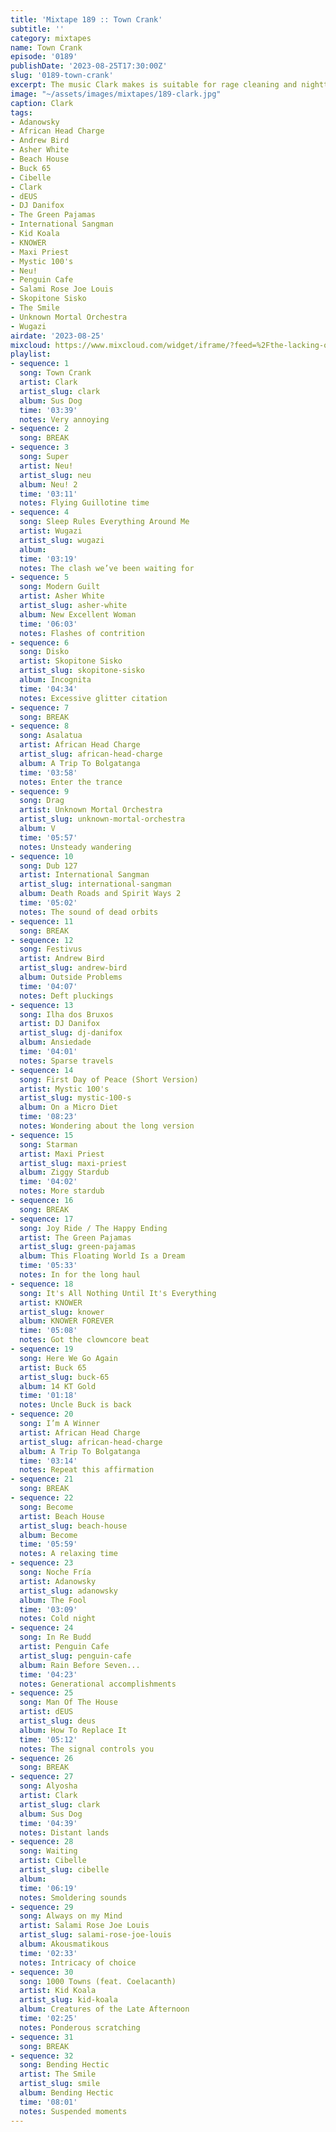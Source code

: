 ```yaml
---
title: 'Mixtape 189 :: Town Crank'
subtitle: ''
category: mixtapes
name: Town Crank
episode: '0189'
publishDate: '2023-08-25T17:30:00Z'
slug: '0189-town-crank'
excerpt: The music Clark makes is suitable for rage cleaning and nighttime neon drives.
image: "~/assets/images/mixtapes/189-clark.jpg"
caption: Clark
tags:
- Adanowsky
- African Head Charge
- Andrew Bird
- Asher White
- Beach House
- Buck 65
- Cibelle
- Clark
- dEUS
- DJ Danifox
- The Green Pajamas
- International Sangman
- Kid Koala
- KNOWER
- Maxi Priest
- Mystic 100's
- Neu!
- Penguin Cafe
- Salami Rose Joe Louis
- Skopitone Sisko
- The Smile
- Unknown Mortal Orchestra
- Wugazi
airdate: '2023-08-25'
mixcloud: https://www.mixcloud.com/widget/iframe/?feed=%2Fthe-lacking-org%2Fysih0v-189-town-crank%2F&hide_artwork=1&hide_cover=1&light=1
playlist:
- sequence: 1
  song: Town Crank
  artist: Clark
  artist_slug: clark
  album: Sus Dog
  time: '03:39'
  notes: Very annoying
- sequence: 2
  song: BREAK
- sequence: 3
  song: Super
  artist: Neu!
  artist_slug: neu
  album: Neu! 2
  time: '03:11'
  notes: Flying Guillotine time
- sequence: 4
  song: Sleep Rules Everything Around Me
  artist: Wugazi
  artist_slug: wugazi
  album:
  time: '03:19'
  notes: The clash we’ve been waiting for
- sequence: 5
  song: Modern Guilt
  artist: Asher White
  artist_slug: asher-white
  album: New Excellent Woman
  time: '06:03'
  notes: Flashes of contrition
- sequence: 6
  song: Disko
  artist: Skopitone Sisko
  artist_slug: skopitone-sisko
  album: Incognita
  time: '04:34'
  notes: Excessive glitter citation
- sequence: 7
  song: BREAK
- sequence: 8
  song: Asalatua
  artist: African Head Charge
  artist_slug: african-head-charge
  album: A Trip To Bolgatanga
  time: '03:58'
  notes: Enter the trance
- sequence: 9
  song: Drag
  artist: Unknown Mortal Orchestra
  artist_slug: unknown-mortal-orchestra
  album: V
  time: '05:57'
  notes: Unsteady wandering
- sequence: 10
  song: Dub 127
  artist: International Sangman
  artist_slug: international-sangman
  album: Death Roads and Spirit Ways 2
  time: '05:02'
  notes: The sound of dead orbits
- sequence: 11
  song: BREAK
- sequence: 12
  song: Festivus
  artist: Andrew Bird
  artist_slug: andrew-bird
  album: Outside Problems
  time: '04:07'
  notes: Deft pluckings
- sequence: 13
  song: Ilha dos Bruxos
  artist: DJ Danifox
  artist_slug: dj-danifox
  album: Ansiedade
  time: '04:01'
  notes: Sparse travels
- sequence: 14
  song: First Day of Peace (Short Version)
  artist: Mystic 100's
  artist_slug: mystic-100-s
  album: On a Micro Diet
  time: '08:23'
  notes: Wondering about the long version
- sequence: 15
  song: Starman
  artist: Maxi Priest
  artist_slug: maxi-priest
  album: Ziggy Stardub
  time: '04:02'
  notes: More stardub
- sequence: 16
  song: BREAK
- sequence: 17
  song: Joy Ride / The Happy Ending
  artist: The Green Pajamas
  artist_slug: green-pajamas
  album: This Floating World Is a Dream
  time: '05:33'
  notes: In for the long haul
- sequence: 18
  song: It's All Nothing Until It's Everything
  artist: KNOWER
  artist_slug: knower
  album: KNOWER FOREVER
  time: '05:08'
  notes: Got the clowncore beat
- sequence: 19
  song: Here We Go Again
  artist: Buck 65
  artist_slug: buck-65
  album: 14 KT Gold
  time: '01:18'
  notes: Uncle Buck is back
- sequence: 20
  song: I’m A Winner
  artist: African Head Charge
  artist_slug: african-head-charge
  album: A Trip To Bolgatanga
  time: '03:14'
  notes: Repeat this affirmation
- sequence: 21
  song: BREAK
- sequence: 22
  song: Become
  artist: Beach House
  artist_slug: beach-house
  album: Become
  time: '05:59'
  notes: A relaxing time
- sequence: 23
  song: Noche Fría
  artist: Adanowsky
  artist_slug: adanowsky
  album: The Fool
  time: '03:09'
  notes: Cold night
- sequence: 24
  song: In Re Budd
  artist: Penguin Cafe
  artist_slug: penguin-cafe
  album: Rain Before Seven...
  time: '04:23'
  notes: Generational accomplishments
- sequence: 25
  song: Man Of The House
  artist: dEUS
  artist_slug: deus
  album: How To Replace It
  time: '05:12'
  notes: The signal controls you
- sequence: 26
  song: BREAK
- sequence: 27
  song: Alyosha
  artist: Clark
  artist_slug: clark
  album: Sus Dog
  time: '04:39'
  notes: Distant lands
- sequence: 28
  song: Waiting
  artist: Cibelle
  artist_slug: cibelle
  album:
  time: '06:19'
  notes: Smoldering sounds
- sequence: 29
  song: Always on my Mind
  artist: Salami Rose Joe Louis
  artist_slug: salami-rose-joe-louis
  album: Akousmatikous
  time: '02:33'
  notes: Intricacy of choice
- sequence: 30
  song: 1000 Towns (feat. Coelacanth)
  artist: Kid Koala
  artist_slug: kid-koala
  album: Creatures of the Late Afternoon
  time: '02:25'
  notes: Ponderous scratching
- sequence: 31
  song: BREAK
- sequence: 32
  song: Bending Hectic
  artist: The Smile
  artist_slug: smile
  album: Bending Hectic
  time: '08:01'
  notes: Suspended moments
---
```


